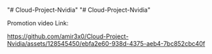 "# Cloud-Project-Nvidia" 
"# Cloud-Project-Nvidia" 


Promotion video Link:


https://github.com/amir3x0/Cloud-Project-Nvidia/assets/128545450/ebfa2e60-938d-4375-aeb4-7bc852cbc40f

